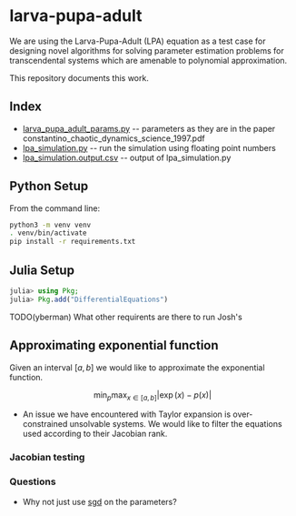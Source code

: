 # larva-pupa-adult

We are using the Larva-Pupa-Adult (LPA) equation as a test case for designing
novel algorithms for solving parameter estimation problems for transcendental
systems which are amenable to polynomial approximation.

This repository documents this work.

## Index

* [larva_pupa_adult_params.py](/larva_pupa_adult_params.py) -- parameters as they are in the paper constantino_chaotic_dynamics_science_1997.pdf
* [lpa_simulation.py](/lpa_simulation.py) -- run the simulation using floating point numbers
* [lpa_simulation.output.csv](/lpa_simulation.output.csv) -- output of lpa_simulation.py

## Python Setup
From the command line:

```bash
python3 -m venv venv
. venv/bin/activate
pip install -r requirements.txt
```
## Julia Setup

```julia
julia> using Pkg;
julia> Pkg.add("DifferentialEquations")
```

TODO(yberman) What other requirents are there to run Josh's 

## Approximating exponential function


Given an interval $[a, b]$ we would like to approximate the exponential function. 

$$\min_{p} \max_{x \in [a, b]} |\exp(x) - p(x)|$$

* An issue we have encountered with Taylor expansion is over-constrained unsolvable systems. We would
like to filter the equations used according to their Jacobian rank.

### Jacobian testing

### Questions

* Why not just use [sgd](https://scikit-learn.org/stable/modules/sgd.html) on the parameters?
